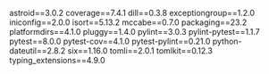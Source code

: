 astroid==3.0.2
coverage==7.4.1
dill==0.3.8
exceptiongroup==1.2.0
iniconfig==2.0.0
isort==5.13.2
mccabe==0.7.0
packaging==23.2
platformdirs==4.1.0
pluggy==1.4.0
pylint==3.0.3
pylint-pytest==1.1.7
pytest==8.0.0
pytest-cov==4.1.0
pytest-pylint==0.21.0
python-dateutil==2.8.2
six==1.16.0
tomli==2.0.1
tomlkit==0.12.3
typing_extensions==4.9.0